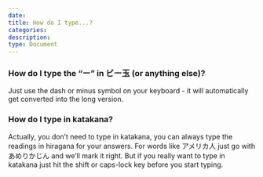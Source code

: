 ```yaml
---
date:
title: How do I type...?
categories:
description:
type: Document
---
```

### How do I type the “ー” in ビー玉 (or anything else)?
Just use the dash or minus symbol on your keyboard - it will automatically get converted into the long version.

### How do I type in katakana?
Actually, you don’t need to type in katakana, you can always type the readings in hiragana for your answers. For words like アメリカ人 just go with あめりかじん and we’ll mark it right. But if you really want to type in katakana just hit the shift or caps-lock key before you start typing.
